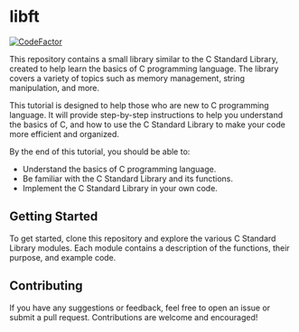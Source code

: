 # libft

[![CodeFactor](https://www.codefactor.io/repository/github/bdekonin/libft/badge)](https://www.codefactor.io/repository/github/bdekonin/libft)

This repository contains a small library similar to the C Standard Library, created to help learn the basics of C programming language. The library covers a variety of topics such as memory management, string manipulation, and more.

This tutorial is designed to help those who are new to C programming language. It will provide step-by-step instructions to help you understand the basics of C, and how to use the C Standard Library to make your code more efficient and organized. 

By the end of this tutorial, you should be able to:

- Understand the basics of C programming language.
- Be familiar with the C Standard Library and its functions.
- Implement the C Standard Library in your own code.

## Getting Started

To get started, clone this repository and explore the various C Standard Library modules. Each module contains a description of the functions, their purpose, and example code.

## Contributing

If you have any suggestions or feedback, feel free to open an issue or submit a pull request. Contributions are welcome and encouraged!
